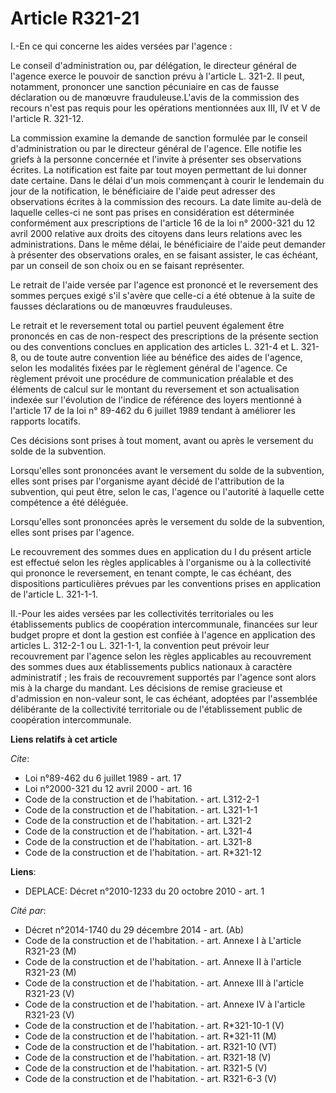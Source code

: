 # Article R321-21

I.-En ce qui concerne les aides versées par l'agence : 

Le conseil d'administration ou, par délégation, le directeur général de l'agence exerce le pouvoir de sanction prévu à
l'article L. 321-2. Il peut, notamment, prononcer une sanction pécuniaire en cas de fausse déclaration ou de manœuvre
frauduleuse.L'avis de la commission des recours n'est pas requis pour les opérations mentionnées aux III, IV et V de
l'article R. 321-12. 

La commission examine la demande de sanction formulée par le conseil d'administration ou par le directeur général de
l'agence. Elle notifie les griefs à la personne concernée et l'invite à présenter ses observations écrites. La notification
est faite par tout moyen permettant de lui donner date certaine. Dans le délai d'un mois commençant à courir le lendemain du
jour de la notification, le bénéficiaire de l'aide peut adresser des observations écrites à la commission des recours. La
date limite au-delà de laquelle celles-ci ne sont pas prises en considération est déterminée conformément aux prescriptions
de l'article 16 de la loi n° 2000-321 du 12 avril 2000 relative aux droits des citoyens dans leurs relations avec les
administrations. Dans le même délai, le bénéficiaire de l'aide peut demander à présenter des observations orales, en se
faisant assister, le cas échéant, par un conseil de son choix ou en se faisant représenter. 

Le retrait de l'aide versée par l'agence est prononcé et le reversement des sommes perçues exigé s'il s'avère que celle-ci a
été obtenue à la suite de fausses déclarations ou de manœuvres frauduleuses. 

Le retrait et le reversement total ou partiel peuvent également être prononcés en cas de non-respect des prescriptions de la
présente section ou des conventions conclues en application des articles L. 321-4 et L. 321-8, ou de toute autre convention
liée au bénéfice des aides de l'agence, selon les modalités fixées par le règlement général de l'agence. Ce règlement prévoit
une procédure de communication préalable et des éléments de calcul sur le montant du reversement et son actualisation indexée
sur l'évolution de l'indice de référence des loyers mentionné à l'article 17 de la loi n° 89-462 du 6 juillet 1989 tendant à
améliorer les rapports locatifs. 

Ces décisions sont prises à tout moment, avant ou après le versement du solde de la subvention. 

Lorsqu'elles sont prononcées avant le versement du solde de la subvention, elles sont prises par l'organisme ayant décidé de
l'attribution de la subvention, qui peut être, selon le cas, l'agence ou l'autorité à laquelle cette compétence a été
déléguée. 

Lorsqu'elles sont prononcées après le versement du solde de la subvention, elles sont prises par l'agence. 

Le recouvrement des sommes dues en application du I du présent article est effectué selon les règles applicables à
l'organisme ou à la collectivité qui prononce le reversement, en tenant compte, le cas échéant, des dispositions
particulières prévues par les conventions prises en application de l'article L. 321-1-1. 

II.-Pour les aides versées par les collectivités territoriales ou les établissements publics de coopération intercommunale,
financées sur leur budget propre et dont la gestion est confiée à l'agence en application des articles L. 312-2-1 ou L.
321-1-1, la convention peut prévoir leur recouvrement par l'agence selon les règles applicables au recouvrement des sommes
dues aux établissements publics nationaux à caractère administratif ; les frais de recouvrement supportés par l'agence sont
alors mis à la charge du mandant. Les décisions de remise gracieuse et d'admission en non-valeur sont, le cas échéant,
adoptées par l'assemblée délibérante de la collectivité territoriale ou de l'établissement public de coopération
intercommunale.

**Liens relatifs à cet article**

_Cite_:

  - Loi n°89-462 du 6 juillet 1989 - art. 17
  - Loi n°2000-321 du 12 avril 2000 - art. 16
  - Code de la construction et de l'habitation. - art. L312-2-1
  - Code de la construction et de l'habitation. - art. L321-1-1
  - Code de la construction et de l'habitation. - art. L321-2
  - Code de la construction et de l'habitation. - art. L321-4
  - Code de la construction et de l'habitation. - art. L321-8
  - Code de la construction et de l'habitation. - art. R*321-12

**Liens**:

  - DEPLACE: Décret n°2010-1233 du 20 octobre 2010 - art. 1

_Cité par_:

  - Décret n°2014-1740 du 29 décembre 2014 - art. (Ab)
  - Code de la construction et de l'habitation. - art. Annexe I à L'article R321-23 (M)
  - Code de la construction et de l'habitation. - art. Annexe II à l'article R321-23 (M)
  - Code de la construction et de l'habitation. - art. Annexe III à l'article R321-23 (V)
  - Code de la construction et de l'habitation. - art. Annexe IV à l'article R321-23 (V)
  - Code de la construction et de l'habitation. - art. R*321-10-1 (V)
  - Code de la construction et de l'habitation. - art. R*321-11 (M)
  - Code de la construction et de l'habitation. - art. R321-10 (VT)
  - Code de la construction et de l'habitation. - art. R321-18 (V)
  - Code de la construction et de l'habitation. - art. R321-5 (V)
  - Code de la construction et de l'habitation. - art. R321-6-3 (V)
